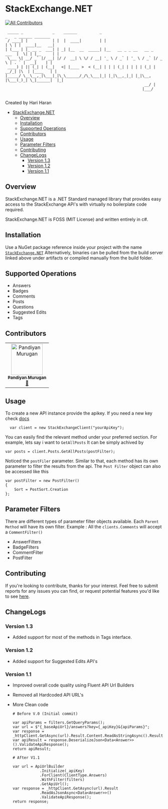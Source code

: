 # StackExchange.NET
[![All Contributors](https://img.shields.io/badge/all_contributors-1-orange.svg?style=flat-square)](#contributors)

```
 _____ _             _    ______          _                              _   _ ______ _______ 
 / ____| |           | |  |  ____|        | |                            | \ | |  ____|__   __|
| (___ | |_ __ _  ___| | _| |__  __  _____| |__   __ _ _ __   __ _  ___  |  \| | |__     | |   
 \___ \| __/ _` |/ __| |/ /  __| \ \/ / __| '_ \ / _` | '_ \ / _` |/ _ \ | . ` |  __|    | |   
 ____) | || (_| | (__|   <| |____ >  < (__| | | | (_| | | | | (_| |  __/_| |\  | |____   | |   
|_____/ \__\__,_|\___|_|\_\______/_/\_\___|_| |_|\__,_|_| |_|\__, |\___(_)_| \_|______|  |_|   
                                                              __/ |                            
                                                             |___/                             
 
```
Created by Hari Haran
- [StackExchange.NET](#stackexchangenet)
  - [Overview](#overview)
  - [Installation](#installation)
  - [Supported Operations](#supported-operations)
  - [Contributors](#contributors)
  - [Usage](#usage)
  - [Parameter Filters](#parameter-filters)
  - [Contributing](#contributing)
  - [ChangeLogs](#changelogs)
    - [Version 1.3](#version-13)
    - [Version 1.2](#version-12)
    - [Version 1.1](#version-11)

  
## Overview
StackExchange.NET is a .NET Standard managed library that provides easy access to the StackExchange APi's with virtually no boilerplate code required.

StackExchange.NET is FOSS (MIT License) and written entirely in c#.

## Installation

Use a NuGet package reference inside your project with the name [`StackExchange.NET`](https://www.nuget.org/packages/StackExchange.NET/) Alternatively, binaries can be pulled from the build server linked above under artifacts or compiled manually from the build folder.

## Supported Operations
  - Answers
  - Badges
  - Comments
  - Posts
  - Questions
  - Suggested Edits
  - Tags

## Contributors

<!-- ALL-CONTRIBUTORS-LIST:START - Do not remove or modify this section -->
<!-- prettier-ignore -->
<table>
  <tr>
    <td align="center"><a href="http://efficientuser.com"><img src="https://avatars1.githubusercontent.com/u/6157834?v=4" width="100px;" alt="Pandiyan Murugan"/><br /><sub><b>Pandiyan Murugan</b></sub></a><br /><a href="https://github.com/gethari/StackExchange.NET/commits?author=PandiyanCool" title="Documentation">📖</a></td>
  </tr>
</table>

<!-- ALL-CONTRIBUTORS-LIST:END -->
## Usage

To create a new API instance provide the apikey. If you need a new key check [docs](https://stackapps.com/apps/oauth/register)

```
  var client = new StackExchangeClient("yourApiKey");
```

You can easily find the relevant method under your preferred section. For example, lets say i want to `GetAllPosts` It can be simply achived by

```
var posts = client.Posts.GetAllPosts(postFilter);
```

Noticed the `postFiler` parameter. Similar to that, each method has its own parameter to filter the results from the api. The `Post Filter` object can also be accessed like this 

```
var postFilter = new PostFilter()
{
    Sort = PostSort.Creation
};
```

## Parameter Filters

There are different types of parameter filter objects available. Each `Parent Method` will have its own filter. Example : All the `clients.Comments` will accept a `CommentFilter()`

- AnswerFilters
- BadgeFilters
- CommentFilter
- PostFilter

## Contributing

If you're looking to contribute, thanks for your interest. Feel free to submit reports for any issues you can find, or request potential features you'd like to see [here](https://github.com/gethari/StackExchange.NET/issues).

## ChangeLogs
  ### Version 1.3
  - Added support for most of the methods in Tags interface.
  ### Version 1.2
  - Added support for Suggested Edits API's

  ### Version 1.1
  - Improved overall code quality using Fluent API Url Builders
  - Removed all Hardcoded API URL's
  - More Clean code
   
        # Before V.0 (Initial commit)

        var apiParams = filters.GetQueryParams();
        var url = $"{_baseApiUrl}/answers?key={_apiKey}&{apiParams}";
        var response = _httpClient.GetAsync(url).Result.Content.ReadAsStringAsync().Result;
        var apiResult = response.DeserializeJson<Data<Answer>>().ValidateApiResponse();
        return apiResult;

        # After V1.1

        var url = ApiUrlBuilder
                    .Initialize(_apiKey)
                    .ForClient(ClientType.Answers)
                    .WithFilter(filters)
                    .GetApiUrl();
        var response = _httpClient.GetAsync(url).Result
                    .ReadAsJsonAsync<Data<Answer>>()
                    .ValidateApiResponse();
        return response;


